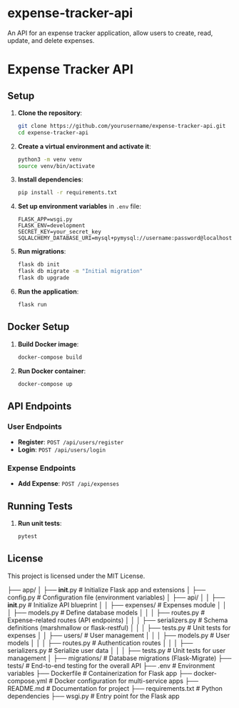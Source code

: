 # expense-tracker-api
An API for an expense tracker application, allow users to create, read, update, and delete expenses. 
# Expense Tracker API

## Setup

1. **Clone the repository**:
    ```bash
    git clone https://github.com/yourusername/expense-tracker-api.git
    cd expense-tracker-api
    ```

2. **Create a virtual environment and activate it**:
    ```bash
    python3 -m venv venv
    source venv/bin/activate
    ```

3. **Install dependencies**:
    ```bash
    pip install -r requirements.txt
    ```

4. **Set up environment variables** in `.env` file:
    ```env
    FLASK_APP=wsgi.py
    FLASK_ENV=development
    SECRET_KEY=your_secret_key
    SQLALCHEMY_DATABASE_URI=mysql+pymysql://username:password@localhost/dbname
    ```

5. **Run migrations**:
    ```bash
    flask db init
    flask db migrate -m "Initial migration"
    flask db upgrade
    ```

6. **Run the application**:
    ```bash
    flask run
    ```

## Docker Setup

1. **Build Docker image**:
    ```bash
    docker-compose build
    ```

2. **Run Docker container**:
    ```bash
    docker-compose up
    ```

## API Endpoints

### User Endpoints

- **Register**: `POST /api/users/register`
- **Login**: `POST /api/users/login`

### Expense Endpoints

- **Add Expense**: `POST /api/expenses`

## Running Tests

1. **Run unit tests**:
    ```bash
    pytest
    ```

## License

This project is licensed under the MIT License.




├── app/
│   ├── __init__.py            # Initialize Flask app and extensions
│   ├── config.py              # Configuration file (environment variables)
│   ├── api/
│   │   ├── __init__.py        # Initialize API blueprint
│   │   ├── expenses/          # Expenses module
│   │   │   ├── models.py      # Define database models
│   │   │   ├── routes.py      # Expense-related routes (API endpoints)
│   │   │   ├── serializers.py # Schema definitions (marshmallow or flask-restful)
│   │   │   ├── tests.py       # Unit tests for expenses
│   │   ├── users/             # User management
│   │   │   ├── models.py      # User models
│   │   │   ├── routes.py      # Authentication routes
│   │   │   ├── serializers.py # Serialize user data
│   │   │   ├── tests.py       # Unit tests for user management
│
├── migrations/               # Database migrations (Flask-Migrate)
├── tests/                    # End-to-end testing for the overall API
├── .env                      # Environment variables
├── Dockerfile                # Containerization for Flask app
├── docker-compose.yml        # Docker configuration for multi-service apps
├── README.md                 # Documentation for project
├── requirements.txt          # Python dependencies
├── wsgi.py                   # Entry point for the Flask app
